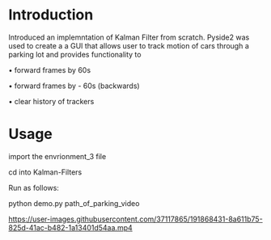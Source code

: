 
# Introduction

Introduced an implemntation of  Kalman Filter from scratch. Pyside2 was used to create a a GUI that allows user to track motion of cars through a parking lot and provides
functionality to 

• forward frames by 60s

• forward frames by - 60s (backwards)

• clear history of trackers 



# Usage 

import the envrionment_3 file


cd into Kalman-Filters


Run as follows:

python demo.py path_of_parking_video





https://user-images.githubusercontent.com/37117865/191868431-8a611b75-825d-41ac-b482-1a13401d54aa.mp4

